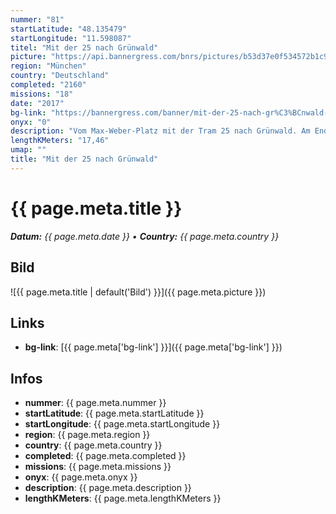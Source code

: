 ```yaml
---
nummer: "81"
startLatitude: "48.135479"
startLongitude: "11.598087"
titel: "Mit der 25 nach Grünwald"
picture: "https://api.bannergress.com/bnrs/pictures/b53d37e0f534572b1c95f217c63c8344"
region: "München"
country: "Deutschland"
completed: "2160"
missions: "18"
date: "2017"
bg-link: "https://bannergress.com/banner/mit-der-25-nach-gr%C3%BCnwald-1b1f"
onyx: "0"
description: "Vom Max-Weber-Platz mit der Tram 25 nach Grünwald. Am Ende kann in Grünwald noch der Schriftzug „Entdecke Grünwald“ (6er Banner) angehängt werden."
lengthKMeters: "17,46"
umap: ""
title: "Mit der 25 nach Grünwald"
---
```


# {{ page.meta.title }}
_**Datum:** {{ page.meta.date }} • **Country:** {{ page.meta.country }}_

## Bild
![{{ page.meta.title | default('Bild') }}]({{ page.meta.picture }})

## Links
- **bg-link**: [{{ page.meta['bg-link'] }}]({{ page.meta['bg-link'] }})

## Infos
- **nummer**: {{ page.meta.nummer }}
- **startLatitude**: {{ page.meta.startLatitude }}
- **startLongitude**: {{ page.meta.startLongitude }}
- **region**: {{ page.meta.region }}
- **country**: {{ page.meta.country }}
- **completed**: {{ page.meta.completed }}
- **missions**: {{ page.meta.missions }}
- **onyx**: {{ page.meta.onyx }}
- **description**: {{ page.meta.description }}
- **lengthKMeters**: {{ page.meta.lengthKMeters }}

